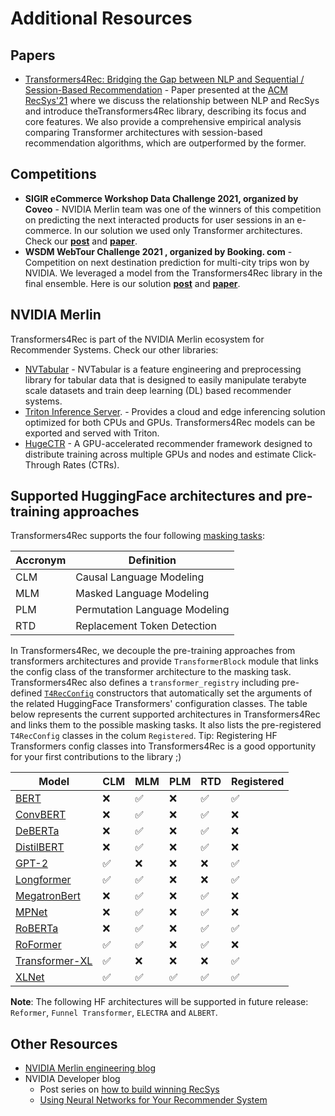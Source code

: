 # Additional Resources

## Papers
- [Transformers4Rec: Bridging the Gap between NLP and Sequential / Session-Based Recommendation](https://github.com/NVIDIA-Merlin/publications/blob/main/2021_acm_recsys_transformers4rec/recsys21_transformers4rec_paper.pdf) - Paper presented at the [ACM RecSys'21](https://recsys.acm.org/recsys21/) where we discuss the relationship between NLP and RecSys and introduce theTransformers4Rec library, describing its focus and core features. We also provide a comprehensive empirical analysis comparing Transformer architectures with session-based recommendation algorithms, which are outperformed by the former.

## Competitions
- **SIGIR eCommerce Workshop Data Challenge 2021, organized by Coveo** - NVIDIA Merlin team was one of the winners of this competition on predicting the next interacted products for user sessions in an e-commerce. In our solution we used only Transformer architectures. Check our [**post**](https://medium.com/nvidia-merlin/winning-the-sigir-ecommerce-challenge-on-session-based-recommendation-with-transformers-v2-793f6fac2994) and [**paper**](https://arxiv.org/abs/2107.05124).  
- **WSDM WebTour Challenge 2021 , organized by Booking. com** - Competition on next destination prediction for multi-city trips won by NVIDIA. We leveraged a model from the Transformers4Rec library in the final ensemble. Here is our solution [**post**](https://developer.nvidia.com/blog/how-to-build-a-winning-deep-learning-powered-recommender-system-part-3/) and [**paper**](http://ceur-ws.org/Vol-2855/challenge_short_2.pdf).


## NVIDIA Merlin
Transformers4Rec is part of the NVIDIA Merlin ecosystem for Recommender Systems. Check our other libraries:
- [NVTabular](https://github.com/NVIDIA/NVTabular/) - NVTabular is a feature engineering and preprocessing library for tabular data that is designed to easily manipulate terabyte scale datasets and train deep learning (DL) based recommender systems. 
- [Triton Inference Server](https://github.com/triton-inference-server/server). - Provides a cloud and edge inferencing solution optimized for both CPUs and GPUs. Transformers4Rec models can be exported and served with Triton.
- [HugeCTR](https://github.com/NVIDIA/HugeCTR) - A GPU-accelerated recommender framework designed to distribute training across multiple GPUs and nodes and estimate Click-Through Rates (CTRs). 


## Supported HuggingFace architectures and pre-training approaches

Transformers4Rec supports the four following [masking tasks](https://nvidia-merlin.github.io/Transformers4Rec/main/model_definition.html#sequence-masking): 

|Accronym| Definition|
|---------|--------------|
| CLM    | Causal Language Modeling|
| MLM    | Masked Language Modeling|
| PLM    | Permutation Language Modeling|
| RTD    | Replacement Token Detection|


In Transformers4Rec, we decouple the pre-training approaches from transformers architectures and provide `TransformerBlock` module that links the config class of the transformer architecture to the masking task. Transformers4Rec also defines a `transformer_registry` including pre-defined [`T4RecConfig`](https://nvidia-merlin.github.io/Transformers4Rec/main/api/transformers4rec.config.html#transformers4rec.config.transformer.T4RecConfig) constructors that automatically set the arguments of the related HuggingFace Transformers' configuration classes. 
The table below represents the current supported architectures in Transformers4Rec and links them to the possible masking tasks. It also lists the pre-registered `T4RecConfig` classes in the colum `Registered`. 
Tip: Registering HF Transformers config classes into Transformers4Rec is a good opportunity for your first contributions to the library ;)


|   Model     | CLM |  MLM  |  PLM  |  RTD  | Registered |
| ----------- |--------|-------|-------|-------|-------|
|    [BERT](https://huggingface.co/transformers/model_doc/bert.html#bertconfig)     |   ❌   |  ✅    |   ❌   |  ✅  |   ✅   |
|  [ConvBERT](https://huggingface.co/transformers/model_doc/convbert.html#convbertconfig)   |   ❌   |  ✅    |   ❌   |  ✅  |   ❌   |
|   [DeBERTa](https://huggingface.co/transformers/model_doc/deberta.html#debertaconfig)   |   ❌   |  ✅    |   ❌   |  ✅  |   ❌   |
|  [DistilBERT](https://huggingface.co/transformers/model_doc/distilbert.html#distilbertmodel) |   ❌   |  ✅    |   ❌   |  ✅  |   ❌   |
|   [GPT-2](https://huggingface.co/transformers/model_doc/gpt2.html#gpt2config)     |   ✅   | ❌     |   ❌   |  ❌  |   ✅   |
|  [Longformer](https://huggingface.co/transformers/model_doc/longformer.html#longformerconfig) |   ✅   | ✅     |   ❌   |  ❌  |   ✅   |
| [MegatronBert](https://huggingface.co/transformers/model_doc/megatron_bert.html#megatronbertconfig) |   ❌   |  ✅    |   ❌   |  ✅  |   ❌   |
|   [MPNet](https://huggingface.co/transformers/model_doc/mpnet.html#mpnetconfig)     |   ❌    |  ✅   |   ❌   |  ✅  |   ❌   |
|   [RoBERTa](https://huggingface.co/transformers/model_doc/roberta.html#robertaconfig)   |   ❌    |  ✅   |   ❌   |  ✅  |   ✅   |
|   [RoFormer](https://huggingface.co/transformers/model_doc/roformer.html#roformerconfig)  |   ✅    |  ✅   |   ❌   |  ✅  |   ❌   |
| [Transformer-XL](https://huggingface.co/transformers/model_doc/transformerxl.html#transfoxlconfig)|   ✅    | ❌     |   ❌   |  ❌    |   ✅   |
|   [XLNet](https://huggingface.co/transformers/model_doc/xlnet.html#xlnetconfig)    |   ✅    | ✅     |   ✅   |  ✅    |   ✅   |


 **Note**: The following HF architectures will be supported in future release: `Reformer`, `Funnel Transformer`, `ELECTRA` and `ALBERT`. 




## Other Resources
- [NVIDIA Merlin engineering blog](https://medium.com/nvidia-merlin)
- NVIDIA Developer blog
    - Post series on [how to build winning RecSys](https://developer.nvidia.com/blog/how-to-build-a-winning-recommendation-system-part-1/)
    - [Using Neural Networks for Your Recommender System](https://developer.nvidia.com/blog/using-neural-networks-for-your-recommender-system/)
